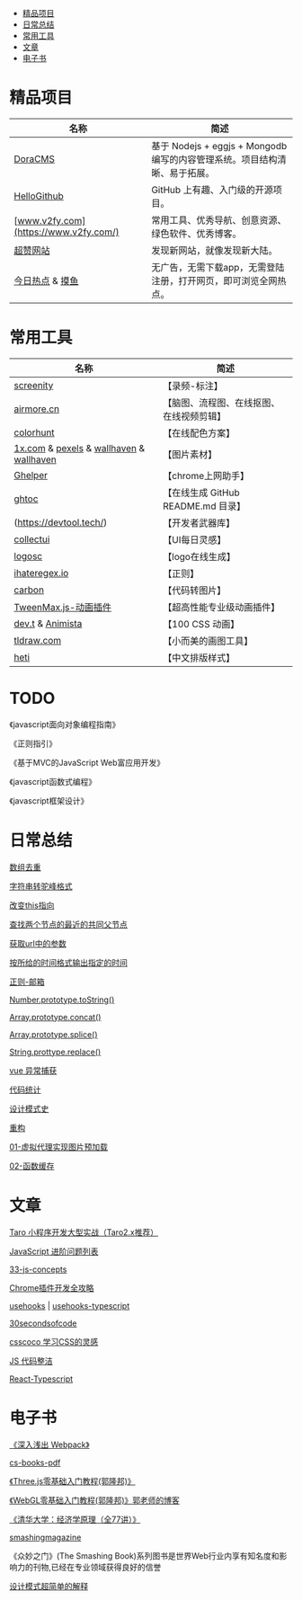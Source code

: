 
* [精品项目](#精品项目) 
* [日常总结](#日常总结)
* [常用工具](#常用工具)
* [文章](#文章)
* [电子书](#电子书)

# 精品项目
名称 | 简述 
---- | ----- 
[DoraCMS](https://github.com/doramart/DoraCMS) | 基于 Nodejs + eggjs + Mongodb 编写的内容管理系统。项目结构清晰、易于拓展。
[HelloGithub](https://github.com/521xueweihan/HelloGitHub) | GitHub 上有趣、入门级的开源项目。
[www.v2fy.com](https://www.v2fy.com/) | 常用工具、优秀导航、创意资源、绿色软件、优秀博客。
[超赞网站](https://github.com/zhaoolee/SuperWeb) | 发现新网站，就像发现新大陆。
[今日热点](https://tophub.today/) & [摸鱼](https://mo.fish/) | 无广告，无需下载app，无需登陆注册，打开网页，即可浏览全网热点。

# 常用工具
名称 | 简述
---- | -----
[screenity](https://github.com/alyssaxuu/screenity) | 【录频-标注】
[airmore.cn](https://airmore.cn) |【脑图、流程图、在线抠图、在线视频剪辑】
[colorhunt](https://colorhunt.co/) | 【在线配色方案】
[1x.com](https://1x.com/photos) & [pexels](https://www.pexels.com) & [wallhaven](https://wallhaven.cc/) & [wallhaven](https://wallhaven.cc/) | 【图片素材】
[Ghelper](http://googlehelper.net/) | 【chrome上网助手】
[ghtoc](https://sleepeatcode.com/ghtoc) |【在线生成 GitHub README.md 目录】
(https://devtool.tech/) | 【开发者武器库】
[collectui](https://collectui.com/) | 【UI每日灵感】
[logosc](https://www.logosc.cn/) | 【logo在线生成】
[ihateregex.io](https://ihateregex.io/) | 【正则】
[carbon](https://carbon.now.sh/) |【代码转图片】
[TweenMax.js-动画插件](https://www.tweenmax.com.cn/index.html) | 【超高性能专业级动画插件】
[dev.t](https://dev.to/afif/i-made-100-css-loaders-for-your-next-project-4eje) & [Animista](https://animista.net/)| 【100 CSS 动画】
[tldraw.com](https://www.tldraw.com/) | 【小而美的画图工具】
[heti](https://sivan.github.io/heti/) | 【中文排版样式】

# TODO

《javascript面向对象编程指南》

《正则指引》

《基于MVC的JavaScript Web富应用开发》

《javascript函数式编程》

《javascript框架设计》


# 日常总结

[数组去重](docs/Code/README.md#数组去重)

[字符串转驼峰格式](docs/Code/README.md#字符串转驼峰格式)

[改变this指向](docs/Code/README.md#改变this指向)

[查找两个节点的最近的共同父节点](docs/Code/README.md#查找两个节点的最近的共同父节点)

[获取url中的参数](docs/Code/README.md#获取url中的参数)

[按所给的时间格式输出指定的时间](docs/Code/README.md#按所给的时间格式输出指定的时间)

[正则-邮箱](docs/RegEx/README.md#isAvailableEmail)

[Number.prototype.toString()](docs/Code/number_tostring.md)

[Array.prototype.concat()](docs/Code/array_concat.md)

[Array.prototype.splice()](docs/Code/array_splice.md)

[String.prottype.replace()](docs/Code/string_replace.md)

[vue 异常捕获](docs/Vue/errorHander.md)

[代码统计](docs/Code/code_counter.md)



[设计模式史](docs/Js/设计模式.md)

[重构](docs/Js/重构.md)

[01-虚拟代理实现图片预加载](https://github.com/xinumh/js-demo/blob/master/01-%E8%99%9A%E6%8B%9F%E4%BB%A3%E7%90%86%E5%AE%9E%E7%8E%B0%E5%9B%BE%E7%89%87%E9%A2%84%E5%8A%A0%E8%BD%BD.html)

[02-函数缓存](https://github.com/xinumh/js-demo/blob/master/02-%E7%BC%93%E5%AD%98.html)


# 文章

[Taro 小程序开发大型实战（Taro2.x推荐）](https://mp.weixin.qq.com/s/psaWuq6MzwJwXdkhoga0Ag)

[JavaScript 进阶问题列表](https://github.com/lydiahallie/javascript-questions)

[33-js-concepts](https://github.com/stephentian/33-js-concepts)

[Chrome插件开发全攻略](https://github.com/sxei/chrome-plugin-demo)

[usehooks](https://usehooks.com/) | 
[usehooks-typescript](https://usehooks-typescript.com/)

[30secondsofcode](https://www.30secondsofcode.org/)

[csscoco 学习CSS的灵感](https://csscoco.com/inspiration/#/)

[JS 代码整洁](https://github.com/ryanmcdermott/clean-code-javascript?utm_source=gold_browser_extension)

[React-Typescript](https://react-typescript-cheatsheet.netlify.app/)

# 电子书

[《深入浅出 Webpack》](http://webpack.wuhaolin.cn/)

[cs-books-pdf](https://github.com/wybks2/cs-books-pdf)

[《Three.js零基础入门教程(郭隆邦)》](http://www.yanhuangxueyuan.com/Three.js/)

[《WebGL零基础入门教程(郭隆邦)》](http://www.yanhuangxueyuan.com/WebGL/)[郭老师的博客](http://www.yanhuangxueyuan.com/)

[《清华大学：经济学原理（全77讲）》](https://www.bilibili.com/video/BV1Nb4y1d7AB?p=4)

[smashingmagazine](https://www.smashingmagazine.com/2021/08/react-children-iteration-methods/)

《众妙之门》(The Smashing Book)系列图书是世界Web行业内享有知名度和影响力的刊物,已经在专业领域获得良好的信誉

[设计模式超简单的解释](https://github.com/guanguans/design-patterns-for-humans-cn)

